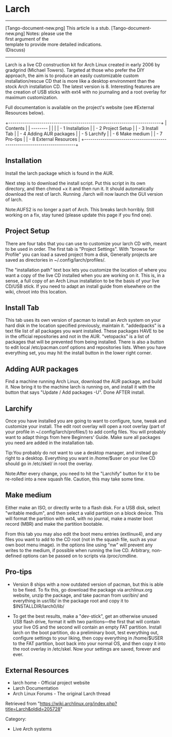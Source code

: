 Larch
=====

  ------------------------ ------------------------ ------------------------
  [Tango-document-new.png] This article is a stub.  [Tango-document-new.png]
                           Notes: please use the    
                           first argument of the    
                           template to provide more 
                           detailed indications.    
                           (Discuss)                
  ------------------------ ------------------------ ------------------------

Larch is a live CD construction kit for Arch Linux created in early 2006
by gradgrind (Michael Towers). Targeted at those who prefer the DIY
approach, the aim is to produce an easily customizable custom
installation/rescue CD that is more like a desktop environment than the
stock Arch installation CD. The latest version is 8. Interesting
features are the creation of USB sticks with ext4 with no journaling and
a root overlay for maximum customization.

Full documentation is available on the project's website (see #External
Resources below).

+--------------------------------------------------------------------------+
| Contents                                                                 |
| --------                                                                 |
|                                                                          |
| -   1 Installation                                                       |
| -   2 Project Setup                                                      |
| -   3 Install Tab                                                        |
| -   4 Adding AUR packages                                                |
| -   5 Larchify                                                           |
| -   6 Make medium                                                        |
| -   7 Pro-tips                                                           |
| -   8 External Resources                                                 |
+--------------------------------------------------------------------------+

Installation
------------

Install the larch package which is found in the AUR.

Next step is to download the install script. Put this script in its own
directory, and then chmod +x it and then run it. It should automatically
download the rest of larch. Running ./larch will now launch the GUI
version of larch.

Note:AUFS2 is no longer a part of Arch. This breaks larch horribly.
Still working on a fix, stay tuned (please update this page if you find
one).

Project Setup
-------------

There are four tabs that you can use to customize your larch CD with,
meant to be used in order. The first tab is "Project Settings". With
"browse for Profile" you can load a saved project from a disk, Generally
projects are saved as directories in ~/.config/larch/profiles/.

The "installation path" text box lets you customize the location of
where you want a copy of the live CD installed when you are working on
it. This is, in a sense, a full copy of an Arch Linux installation to be
the basis of your live CD/USB stick. If you need to adapt an install
guide from elsewhere on the wiki, chroot into this location.

Install Tab
-----------

This tab uses its own version of pacman to install an Arch system on
your hard disk in the location specified previously, maintain it.
"addedpacks" is a text file list of all packages you want installed.
These packages HAVE to be in the official repositories and not in the
AUR. "vetopacks" is a list of packages that will be prevented from being
installed. There is also a button to edit local /etc/pacman.conf options
and repositories lists. When you have everything set, you may hit the
install button in the lower right corner.

Adding AUR packages
-------------------

Find a machine running Arch Linux, download the AUR package, and build
it. Now bring it to the machine larch is running on, and install it with
the button that says "Update / Add packages -U". Done AFTER install.

Larchify
--------

Once you have installed you are going to want to configure, tune, tweak
and customize your install. The edit root overlay will open a root
overlay (part of your profile in ~/.config/larch/profiles/) to add
config files. You will probably want to adapt things from here
Beginners' Guide. Make sure all packages you need are added in the
installation tab.

Tip:You probably do not want to use a desktop manager, and instead go
right to a desktop. Everything you want in /home/$user on your live CD
should go in /etc/skel/ in root the overlay.

Note:After every change, you need to hit the "Larchify" button for it to
be re-rolled into a new squash file. Caution, this may take some time.

Make medium
-----------

Either make an ISO, or directly write to a flash disk. For a USB disk,
select "writable medium", and then select a valid partition on a block
device. This will format the partition with ext4, with no journal, make
a master boot record (MBR) and make the partition bootable.

From this tab you may also edit the boot menu entries (extlinux4), and
any files you want to add to the CD root (not in the squash file, such
as your own boot menu image). in the options line using "nw" will
prevent any writes to the medium, if possible when running the live CD.
Arbitrary, non-defined options can be passed on to scripts via
/proc/cmdline.

Pro-tips
--------

-   Version 8 ships with a now outdated version of pacman, but this is
    able to be fixed. To fix this, go download the package via
    archlinux.org website, unzip the package, and take pacman from
    usr/bin/ and everything in usr/lib/ in the package root and copy it
    to $INSTALLDIR/larch0/lib/

-   To get the best results, make a "dev-stick", get an otherwise unused
    USB flash drive, format it with two paritions—the first that will
    contain your live OS and the second will contain an empty FAT
    partition. Install larch on the boot partition, do a preliminary
    boot, test everything out, configure settings to your liking, then
    copy everything in /home/$USER to the FAT partition, boot back into
    your normal OS, and then copy it into the root overlay in /etc/skel.
    Now your settings are saved, forever and ever.

External Resources
------------------

-   larch home - Official project website
-   Larch Documentation
-   Arch Linux Forums - The original Larch thread

Retrieved from
"https://wiki.archlinux.org/index.php?title=Larch&oldid=205728"

Category:

-   Live Arch systems
